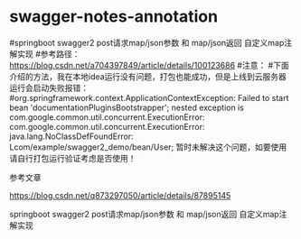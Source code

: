 # swagger-notes-annotation
#springboot swagger2 post请求map/json参数 和 map/json返回 自定义map注解实现
#参考路径：https://blog.csdn.net/a704397849/article/details/100123686
#注意：
#下面介绍的方法，我在本地idea运行没有问题，打包也能成功，但是上线到云服务器运行会启动失败报错：
#org.springframework.context.ApplicationContextException: Failed to start bean 'documentationPluginsBootstrapper'; nested exception is com.google.common.util.concurrent.ExecutionError: com.google.common.util.concurrent.ExecutionError: java.lang.NoClassDefFoundError: Lcom/example/swagger2_demo/bean/User;
暂时未解决这个问题，如要使用请自行打包运行验证考虑是否使用！

参考文章

https://blog.csdn.net/q873297050/article/details/87895145

springboot swagger2 post请求map/json参数 和 map/json返回 自定义map注解实现
